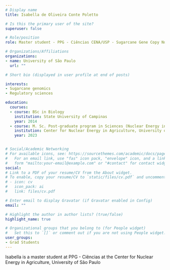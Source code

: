 ```yaml
---
# Display name
title: Isabella de Oliveira Conte Poletto

# Is this the primary user of the site?
superuser: false

# Role/position
role: Master student - PPG - Ciências CENA/USP - Sugarcane Gene Copy Number Analysis

# Organizations/Affiliations
organizations:
- name: University of São Paulo
  url: ""

# Short bio (displayed in user profile at end of posts)

interests:
- Sugarcane genomics
- Regulatory sciences

education:
  courses:
  - course: BSc in Biology
    institution: State University of Campinas
    year: 2014
  - course: M. Sc. Post-graduate program in Sciences (Nuclear Energy in Agriculture) - Biology in agriculture and environment
    institution: Center for Nuclear Energy in Agriculture, University of São Paulo, Piracicaba, Brazil
    year: 2023


# Social/Academic Networking
# For available icons, see: https://sourcethemes.com/academic/docs/page-builder/#icons
#   For an email link, use "fas" icon pack, "envelope" icon, and a link in the
#   form "mailto:your-email@example.com" or "#contact" for contact widget.
social:
# Link to a PDF of your resume/CV from the About widget.
# To enable, copy your resume/CV to `static/files/cv.pdf` and uncomment the lines below.
# - icon: cv
#   icon_pack: ai
#   link: files/cv.pdf

# Enter email to display Gravatar (if Gravatar enabled in Config)
email: ""

# Highlight the author in author lists? (true/false)
highlight_name: true

# Organizational groups that you belong to (for People widget)
#   Set this to `[]` or comment out if you are not using People widget.
user_groups:
- Grad Students
---
```


Isabella is a master student at PPG - Ciências at the Center for Nuclear Energy in Agriculture, University of São Paulo
